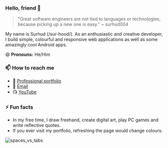 ### Hello, friend 👋
> "Great software engineers are not tied to languages or technologies, because picking up a new one is easy."
> ~ surhud004

My name is Surhud (/sur-hood/). As an enthusiastic and creative developer, I build simple, colourful and responsive web applications as well as some amazingly cool Android apps.

😄 **Pronouns:** He/Him

### 📫 How to reach me
- 📄 [Professional portfolio](https://surhud004.github.io/)
- 📧 [Email](mailto:surhud004@gmail.com?subject=Hello%20from%20GitHub)
- 📺 [YouTube](https://www.youtube.com/channel/UC5YTtdFXW5Bi58Ai5LPXH5Q)

### ⚡ Fun facts
- In my free time, I draw freehand, create digital art, play PC games and write reflective quotes.
- If you ever visit my portfolio, refreshing the page would change colours.

![spaces_vs_tabs](https://user-images.githubusercontent.com/42063989/114612288-303c0c80-9c5f-11eb-9ac1-334a4d364be0.gif)
